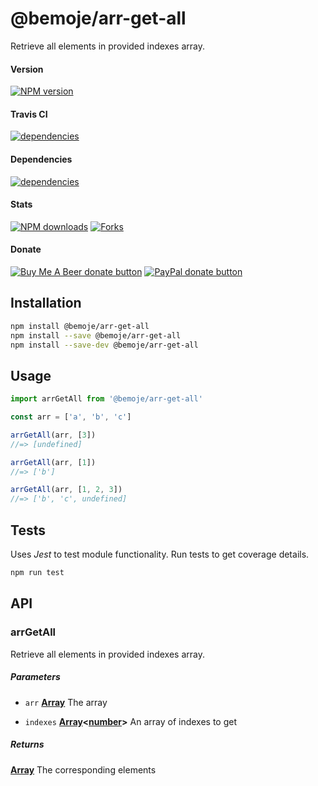 # @bemoje/arr-get-all

Retrieve all elements in provided indexes array.

#### Version

<span><a href="https://npmjs.org/@bemoje/arr-get-all" title="View this project on NPM"><img src="https://img.shields.io/npm/v/@bemoje/arr-get-all" alt="NPM version" /></a></span>

#### Travis CI

<span><a href="https://npmjs.org/@bemoje/arr-get-all" title="View this project on NPM"><img src="https://travis-ci.org/bemoje/bemoje-arr-get-all.svg?branch=master" alt="dependencies" /></a></span>

#### Dependencies

<span><a href="https://npmjs.org/@bemoje/arr-get-all" title="View this project on NPM"><img src="https://david-dm.org/bemoje/bemoje-arr-get-all.svg" alt="dependencies" /></a></span>

#### Stats

<span><a href="https://npmjs.org/@bemoje/arr-get-all" title="View this project on NPM"><img src="https://img.shields.io/npm/dt/@bemoje/arr-get-all" alt="NPM downloads" /></a></span>
<span><a href="https://github.com/bemoje/bemoje-arr-get-all/fork" title="Fork this project"><img src="https://img.shields.io/github/forks/bemoje/bemoje-arr-get-all" alt="Forks" /></a></span>

#### Donate

<span><a href="https://www.buymeacoffee.com/bemoje" title="Donate to this project using Buy Me A Beer"><img src="https://img.shields.io/badge/buy%20me%20a%20coffee-donate-yellow.svg?label=Buy me a beer!" alt="Buy Me A Beer donate button" /></a></span>
<span><a href="https://paypal.me/forstaaloen" title="Donate to this project using Paypal"><img src="https://img.shields.io/badge/paypal-donate-yellow.svg?label=PayPal" alt="PayPal donate button" /></a></span>

## Installation

```sh
npm install @bemoje/arr-get-all
npm install --save @bemoje/arr-get-all
npm install --save-dev @bemoje/arr-get-all
```

## Usage

```javascript
import arrGetAll from '@bemoje/arr-get-all'

const arr = ['a', 'b', 'c']

arrGetAll(arr, [3])
//=> [undefined]

arrGetAll(arr, [1])
//=> ['b']

arrGetAll(arr, [1, 2, 3])
//=> ['b', 'c', undefined]

```


## Tests
Uses *Jest* to test module functionality. Run tests to get coverage details.

```bash
npm run test
```

## API
### arrGetAll

Retrieve all elements in provided indexes array.

##### Parameters

-   `arr` **[Array][3]** The array

-   `indexes` **[Array][3]&lt;[number][4]>** An array of indexes to get

##### Returns
**[Array][3]** The corresponding elements

[1]: #arrgetall

[2]: #parameters

[3]: https://developer.mozilla.org/docs/Web/JavaScript/Reference/Global_Objects/Array

[4]: https://developer.mozilla.org/docs/Web/JavaScript/Reference/Global_Objects/Number